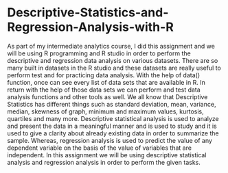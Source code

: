 # Descriptive-Statistics-and-Regression-Analysis-with-R
As part of my intermediate analytics course, I did this assignment and we will be using R programming and R studio in order to perform the descriptive and regression data analysis on various datasets. There are so many built in datasets in the R studio and these datasets are really useful to perform test and for practicing data analysis.  With the help of data() function, once can see every list of data sets that are available in R. In return with the help of those data sets we can perform and test data analysis functions and other tools as well. We all know that Descriptive Statistics has different things such as standard deviation, mean, variance, median, skewness of graph, minimum and maximum values, kurtosis, quartiles and many more. Descriptive statistical analysis is used to analyze and present the data in a meaningful manner and is used to study and it is used to give a clarity about already existing data in order to summarize the sample. Whereas, regression analysis is used to predict the value of any dependent variable on the basis of the value of variables that are independent. In this assignment we will be using descriptive statistical analysis and regression analysis in order to perform the given tasks.
